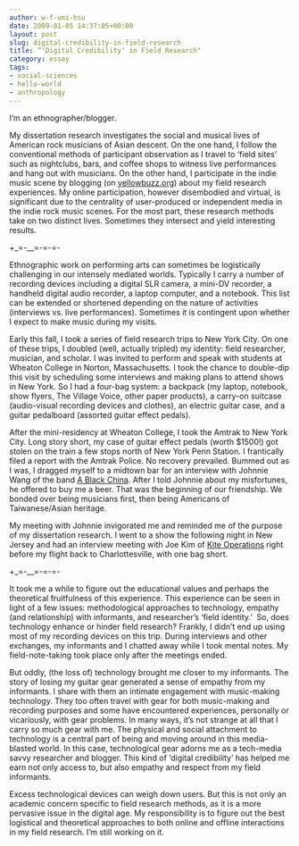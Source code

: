 ```yaml
---
author: w-f-umi-hsu
date: 2009-01-05 14:37:05+00:00
layout: post
slug: digital-credibility-in-field-research
title: “'Digital Credibility' in Field Research"
category: essay
tags:
- social-sciences
- hello-world
- anthropology
---
```


I’m an ethnographer/blogger.

My dissertation research investigates the social and musical lives of American rock musicians of Asian descent. On the one hand, I follow the conventional methods of participant observation as I travel to ‘field sites’ such as nightclubs, bars, and coffee shops to witness live performances and hang out with musicians. On the other hand, I participate in the indie music scene by blogging (on [yellowbuzz.org](http://yellowbuzz.org)) about my field research experiences. My online participation, however disembodied and virtual, is significant due to the centrality of user-produced or independent media in the indie rock music scenes. For the most part, these research methods take on two distinct lives. Sometimes they intersect and yield interesting results.

+_=-__=-=-=-

Ethnographic work on performing arts can sometimes be logistically challenging in our intensely mediated worlds. Typically I carry a number of recording devices including a digital SLR camera, a mini-DV recorder, a handheld digital audio recorder, a laptop computer, and a notebook. This list can be extended or shortened depending on the nature of activities (interviews vs. live performances). Sometimes it is contingent upon whether I expect to make music during my visits.

Early this fall, I took a series of field research trips to New York City. On one of these trips, I doubled (well, actually tripled) my identity: field researcher, musician, and scholar. I was invited to perform and speak with students at Wheaton College in Norton, Massachusetts. I took the chance to double-dip this visit by scheduling some interviews and making plans to attend shows in New York. So I had a four-bag system: a backpack (my laptop, notebook, show flyers, The Village Voice, other paper products), a carry-on suitcase (audio-visual recording devices and clothes), an electric guitar case, and a guitar pedalboard (assorted guitar effect pedals).

After the mini-residency at Wheaton College, I took the Amtrak to New York City. Long story short, my case of guitar effect pedals (worth $1500!) got stolen on the train a few stops north of New York Penn Station. I frantically filed a report with the Amtrak Police. No recovery prevailed. Bummed out as I was, I dragged myself to a midtown bar for an interview with Johnnie Wang of the band [A Black China](http://www.myspace.com/ablackchina). After I told Johnnie about my misfortunes, he offered to buy me a beer. That was the beginning of our friendship. We bonded over being musicians first, then being Americans of Taiwanese/Asian heritage.

My meeting with Johnnie invigorated me and reminded me of the purpose of my dissertation research. I went to a show the following night in New Jersey and had an interview meeting with Joe Kim of [Kite Operations](http://www.koarecords.com/kiteoperations/) right before my flight back to Charlottesville, with one bag short.

+_=-__=-=-=-

It took me a while to figure out the educational values and perhaps the theoretical fruitfulness of this experience. This experience can be seen in light of a few issues: methodological approaches to technology, empathy (and relationship) with informants, and researcher’s ‘field identity.’  So, does technology enhance or hinder field research? Frankly, I didn’t end up using most of my recording devices on this trip. During interviews and other exchanges, my informants and I chatted away while I took mental notes. My field-note-taking took place only after the meetings ended.

But oddly, (the loss of) technology brought me closer to my informants. The story of losing my guitar gear generated a sense of empathy from my informants. I share with them an intimate engagement with music-making technology. They too often travel with gear for both music-making and recording purposes and some have encountered experiences, personally or vicariously, with gear problems. In many ways, it’s not strange at all that I carry so much gear with me. The physical and social attachment to technology is a central part of being and moving around in this media-blasted world. In this case, technological gear adorns me as a tech-media savvy researcher and blogger. This kind of ‘digital credibility’ has helped me earn not only access to, but also empathy and respect from my field informants.

Excess technological devices can weigh down users. But this is not only an academic concern specific to field research methods, as it is a more pervasive issue in the digital age. My responsibility is to figure out the best logistical and theoretical approaches to both online and offline interactions in my field research. I’m still working on it.
